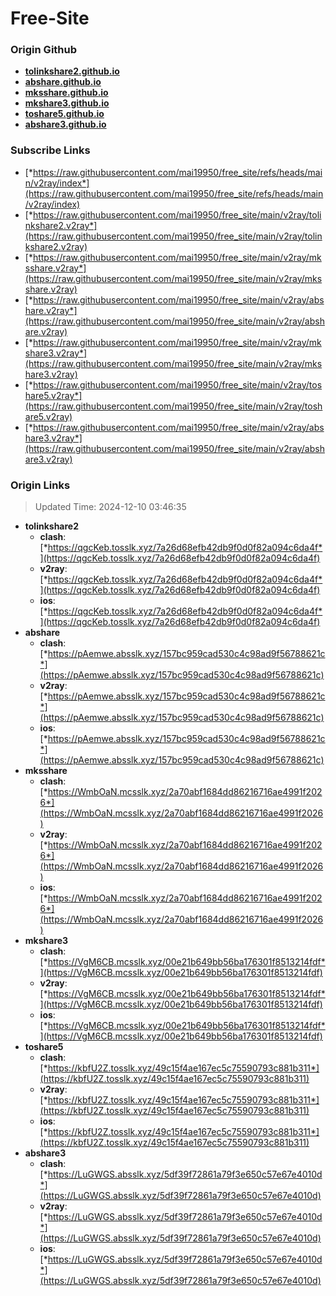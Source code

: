 # Free-Site

### Origin Github

- [**tolinkshare2.github.io**](https://github.com/tolinkshare2/tolinkshare2.github.io)
- [**abshare.github.io**](https://github.com/abshare/abshare.github.io)
- [**mksshare.github.io**](https://github.com/mksshare/mksshare.github.io)
- [**mkshare3.github.io**](https://github.com/mkshare3/mkshare3.github.io)
- [**toshare5.github.io**](https://github.com/toshare5/toshare5.github.io)
- [**abshare3.github.io**](https://github.com/abshare3/abshare3.github.io)

### Subscribe Links

- [*https://raw.githubusercontent.com/mai19950/free_site/refs/heads/main/v2ray/index*](https://raw.githubusercontent.com/mai19950/free_site/refs/heads/main/v2ray/index)
- [*https://raw.githubusercontent.com/mai19950/free_site/main/v2ray/tolinkshare2.v2ray*](https://raw.githubusercontent.com/mai19950/free_site/main/v2ray/tolinkshare2.v2ray)
- [*https://raw.githubusercontent.com/mai19950/free_site/main/v2ray/mksshare.v2ray*](https://raw.githubusercontent.com/mai19950/free_site/main/v2ray/mksshare.v2ray)
- [*https://raw.githubusercontent.com/mai19950/free_site/main/v2ray/abshare.v2ray*](https://raw.githubusercontent.com/mai19950/free_site/main/v2ray/abshare.v2ray)
- [*https://raw.githubusercontent.com/mai19950/free_site/main/v2ray/mkshare3.v2ray*](https://raw.githubusercontent.com/mai19950/free_site/main/v2ray/mkshare3.v2ray)
- [*https://raw.githubusercontent.com/mai19950/free_site/main/v2ray/toshare5.v2ray*](https://raw.githubusercontent.com/mai19950/free_site/main/v2ray/toshare5.v2ray)
- [*https://raw.githubusercontent.com/mai19950/free_site/main/v2ray/abshare3.v2ray*](https://raw.githubusercontent.com/mai19950/free_site/main/v2ray/abshare3.v2ray)

### Origin Links

> Updated Time: 2024-12-10 03:46:35

- **tolinkshare2**
  - **clash**: [*https://qgcKeb.tosslk.xyz/7a26d68efb42db9f0d0f82a094c6da4f*](https://qgcKeb.tosslk.xyz/7a26d68efb42db9f0d0f82a094c6da4f)
  - **v2ray**: [*https://qgcKeb.tosslk.xyz/7a26d68efb42db9f0d0f82a094c6da4f*](https://qgcKeb.tosslk.xyz/7a26d68efb42db9f0d0f82a094c6da4f)
  - **ios**: [*https://qgcKeb.tosslk.xyz/7a26d68efb42db9f0d0f82a094c6da4f*](https://qgcKeb.tosslk.xyz/7a26d68efb42db9f0d0f82a094c6da4f)
- **abshare**
  - **clash**: [*https://pAemwe.absslk.xyz/157bc959cad530c4c98ad9f56788621c*](https://pAemwe.absslk.xyz/157bc959cad530c4c98ad9f56788621c)
  - **v2ray**: [*https://pAemwe.absslk.xyz/157bc959cad530c4c98ad9f56788621c*](https://pAemwe.absslk.xyz/157bc959cad530c4c98ad9f56788621c)
  - **ios**: [*https://pAemwe.absslk.xyz/157bc959cad530c4c98ad9f56788621c*](https://pAemwe.absslk.xyz/157bc959cad530c4c98ad9f56788621c)
- **mksshare**
  - **clash**: [*https://WmbOaN.mcsslk.xyz/2a70abf1684dd86216716ae4991f2026*](https://WmbOaN.mcsslk.xyz/2a70abf1684dd86216716ae4991f2026)
  - **v2ray**: [*https://WmbOaN.mcsslk.xyz/2a70abf1684dd86216716ae4991f2026*](https://WmbOaN.mcsslk.xyz/2a70abf1684dd86216716ae4991f2026)
  - **ios**: [*https://WmbOaN.mcsslk.xyz/2a70abf1684dd86216716ae4991f2026*](https://WmbOaN.mcsslk.xyz/2a70abf1684dd86216716ae4991f2026)
- **mkshare3**
  - **clash**: [*https://VgM6CB.mcsslk.xyz/00e21b649bb56ba176301f8513214fdf*](https://VgM6CB.mcsslk.xyz/00e21b649bb56ba176301f8513214fdf)
  - **v2ray**: [*https://VgM6CB.mcsslk.xyz/00e21b649bb56ba176301f8513214fdf*](https://VgM6CB.mcsslk.xyz/00e21b649bb56ba176301f8513214fdf)
  - **ios**: [*https://VgM6CB.mcsslk.xyz/00e21b649bb56ba176301f8513214fdf*](https://VgM6CB.mcsslk.xyz/00e21b649bb56ba176301f8513214fdf)
- **toshare5**
  - **clash**: [*https://kbfU2Z.tosslk.xyz/49c15f4ae167ec5c75590793c881b311*](https://kbfU2Z.tosslk.xyz/49c15f4ae167ec5c75590793c881b311)
  - **v2ray**: [*https://kbfU2Z.tosslk.xyz/49c15f4ae167ec5c75590793c881b311*](https://kbfU2Z.tosslk.xyz/49c15f4ae167ec5c75590793c881b311)
  - **ios**: [*https://kbfU2Z.tosslk.xyz/49c15f4ae167ec5c75590793c881b311*](https://kbfU2Z.tosslk.xyz/49c15f4ae167ec5c75590793c881b311)
- **abshare3**
  - **clash**: [*https://LuGWGS.absslk.xyz/5df39f72861a79f3e650c57e67e4010d*](https://LuGWGS.absslk.xyz/5df39f72861a79f3e650c57e67e4010d)
  - **v2ray**: [*https://LuGWGS.absslk.xyz/5df39f72861a79f3e650c57e67e4010d*](https://LuGWGS.absslk.xyz/5df39f72861a79f3e650c57e67e4010d)
  - **ios**: [*https://LuGWGS.absslk.xyz/5df39f72861a79f3e650c57e67e4010d*](https://LuGWGS.absslk.xyz/5df39f72861a79f3e650c57e67e4010d)
